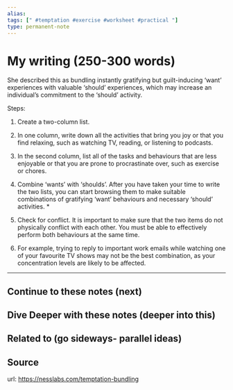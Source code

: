 ```yaml
---
alias: 
tags: [" #temptation #exercise #worksheet #practical "]
type: permanent-note
---
```


# My writing (250-300 words)

She described this as bundling instantly gratifying but guilt-inducing ‘want’ experiences with valuable ‘should’ experiences, which may increase an individual’s commitment to the ‘should’ activity.

Steps:

1. Create a two-column list. 

2. In one column, write down all the activities that bring you joy or that you find relaxing, such as watching TV, reading, or listening to podcasts. 

3. In the second column, list all of the tasks and behaviours that are less enjoyable or that you are prone to procrastinate over, such as exercise or chores.

4. Combine ‘wants’ with ‘shoulds’. After you have taken your time to write the two lists, you can start browsing them to make suitable combinations of gratifying ‘want’ behaviours and necessary ‘should’ activities. *

5.  Check for conflict. It is important to make sure that the two items do not physically conflict with each other. You must be able to effectively perform both behaviours at the same time. 

6. For example, trying to reply to important work emails while watching one of your favourite TV shows may not be the best combination, as your concentration levels are likely to be affected.


---
## Continue to these notes (next)

## Dive Deeper with these notes (deeper into this)
		
## Related to (go sideways- parallel ideas)
	
## Source
url: https://nesslabs.com/temptation-bundling
